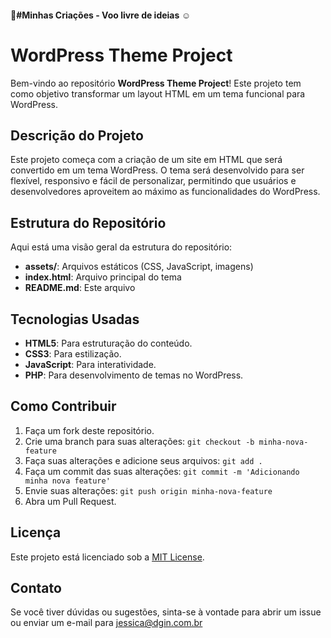 #### :star2:#Minhas Criações - Voo livre de ideias :relaxed:

# WordPress Theme Project

Bem-vindo ao repositório **WordPress Theme Project**! Este projeto tem como objetivo transformar um layout HTML em um tema funcional para WordPress.

## Descrição do Projeto

Este projeto começa com a criação de um site em HTML que será convertido em um tema WordPress. O tema será desenvolvido para ser flexível, responsivo e fácil de personalizar, permitindo que usuários e desenvolvedores aproveitem ao máximo as funcionalidades do WordPress.

## Estrutura do Repositório

Aqui está uma visão geral da estrutura do repositório:
- **assets/**: Arquivos estáticos (CSS, JavaScript, imagens)
- **index.html**: Arquivo principal do tema
- **README.md**: Este arquivo

## Tecnologias Usadas

- **HTML5**: Para estruturação do conteúdo.
- **CSS3**: Para estilização.
- **JavaScript**: Para interatividade.
- **PHP**: Para desenvolvimento de temas no WordPress.

## Como Contribuir

1. Faça um fork deste repositório.
2. Crie uma branch para suas alterações: `git checkout -b minha-nova-feature`
3. Faça suas alterações e adicione seus arquivos: `git add .`
4. Faça um commit das suas alterações: `git commit -m 'Adicionando minha nova feature'`
5. Envie suas alterações: `git push origin minha-nova-feature`
6. Abra um Pull Request.

## Licença

Este projeto está licenciado sob a [MIT License](LICENSE).

## Contato

Se você tiver dúvidas ou sugestões, sinta-se à vontade para abrir um issue ou enviar um e-mail para [jessica@dgin.com.br](mailto:jessica@dgin.com.br)
